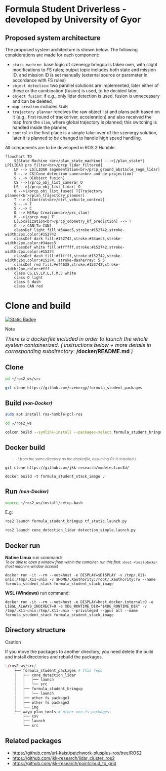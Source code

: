 # Formula Student Driverless - developed by University of Gyor

## Proposed system architecture
The proposed system architecture is shown below. The following considerations are made for each component:
- `state machine`: base logic of szenergy bringup is taken over, with slight modifications to FS rules; output topic includes both state and mission ID, and mission ID is set manually (external source or parameter in accordance with FS rules)
- `object detection`: two parallel solutions are implemented, later either of these or the combination (fusion) is used, to be decided later,
- `object fusion`: if e.g., only lidar detection is used, fusion is unnecessary and can be deleted,
- `map creation` includes `SLAM`
- `trajectory planner` receives the raw object list and plans path based on it (e.g., first round of trackdriver, acceleration) and also received the map from the `slam`, where global trajectory is planned; this switching is handled inside the planner,
- `control` in the first place is a simple take-over of the szenergy solution, later it is planned to be changed to handle high speed handling.

All components are to be developed in ROS 2 Humble.

```mermaid
flowchart TD
    S[State Machine <br>/plan_state_machine] -.->|/plan_state*| LP[LIDAR pre filter<br>/prcp_lidar_filtered]
    LP --> LS[LIDAR segementation<br>/prcp_ground_obstacle_segm_lidar]
    S -.-> CS[Cone detection camera<br> and de-projection]
    S -.-> O[Object fusion]
    CS -->|/prcp_obj_list_camera| O
    LS -->|/prcp_obj_list_lidar| O
    O -->|/prcp_obj_list_fused| T[Trajectory planner<br>/plan_trajectory_planner]
    T --> C[Control<br>/ctrl_vehicle_control]
    S -.-> T
    S -.-> C
    O --> M[Map Creation<br>/prc_slam]
    M -->|/prcp_map| T
    L[Localization<br>/prcp_odometry_kf_prediction] --> T
    C --> CAN[To CAN]
    classDef light fill:#34aec5,stroke:#152742,stroke-width:2px,color:#152742  
    classDef dark fill:#152742,stroke:#34aec5,stroke-width:2px,color:#34aec5
    classDef white fill:#ffffff,stroke:#152742,stroke-width:2px,color:#15274
    classDef dash fill:#ffffff,stroke:#152742,stroke-width:2px,color:#15274, stroke-dasharray: 5 5
    classDef red fill:#ef4638,stroke:#152742,stroke-width:2px,color:#fff
    class CS,LS,LP,L,T,M,C white
    class O light
    class S dash
    class CAN red
 ``` 



# Clone and build

[![Static Badge](https://img.shields.io/badge/ROS_2-Humble-34aec5)](https://docs.ros.org/en/humble/)
> [!NOTE]
> <big>*There is a dockerfile included in order to launch the whole system containerized. ( instructions below + more details in corresponding subdirectory:* **/docker/README.md** *)*</big>

## Clone

``` bash
cd ~/ros2_ws/src
```

``` bash
git clone https://github.com/szenergy/formula_student_packages
```

## Build <sub><sup>*(non-Docker)*</sup></sub>

``` bash
sudo apt install ros-humble-pcl-ros
```

``` bash
cd ~/ros2_ws 
```

``` bash
colcon build --symlink-install --packages-select formula_student_bringup cone_detection_lidar cone_detection_camera lidar_pre_filter
```
## Docker build

> <small>*( from the same directory as the dockerfile, assuming Git is installed )*</small>

```
git clone https://github.com/jkk-research/mmdetection3d/
```
```
docker build -t formula_student_stack_image .
```

## Run <sub><sup>*(non-Docker)*</sup></sub>
 
``` bash
source ~/ros2_ws/install/setup.bash 
```
E.g:
``` bash
ros2 launch formula_student_bringup tf_static.launch.py
```
``` bash
ros2 launch cone_detection_lidar detection_simple.launch.py
```

## Docker run

**Native Linux** run command:  
<small>*To be able to open a window from within the container, run this first:* `xhost +local:docker` *(host machine window access)*</small>  
```
docker run -it --rm --net=host -e DISPLAY=$DISPLAY -v /tmp/.X11-unix:/tmp/.X11-unix -v $HOME/.Xauthority:/root/.Xauthority:rw --name formula_student_stack formula_student_stack_image
```

**WSL (Windows)** run command: 
```
docker run -it --rm --net=host -e DISPLAY=host.docker.internal:0 -e LIBGL_ALWAYS_INDIRECT=0 -e XDG_RUNTIME_DIR="$XDG_RUNTIME_DIR" -v /tmp/.X11-unix:/tmp/.X11-unix --privileged --gpus all --name formula_student_stack formula_student_stack_image
```

## Directory structure

> [!CAUTION]
> If you move the packages to another directory, you need delete the build and install directories and rebuild the packages.

``` r
~/ros2_ws/src/
    ├── formula_student_packages # this repo
    │   ├── cone_detection_lidar
    │   │   ├── launch
    │   │   └── src
    │   ├── formula_student_bringup
    │   │   └── launch
    │   ├── other fs package1
    │   ├── other fs package2
    │   └── img
    └── wayp_plan_tools # other non-fs packages
        ├── csv
        ├── launch
        └── src
```
## Related packages

- https://github.com/url-kaist/patchwork-plusplus-ros/tree/ROS2
- https://github.com/jkk-research/lidar_cluster_ros2
- https://github.com/jkk-research/pointcloud_to_grid